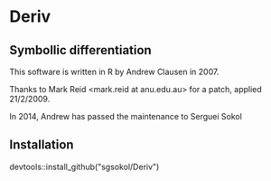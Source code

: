 Deriv
=====

Symbollic differentiation
-------------------------
This software is written in R by Andrew Clausen <clausen at econ.upenn.edu> in 2007.

Thanks to Mark Reid <mark.reid at anu.edu.au> for a patch, applied 21/2/2009.

In 2014, Andrew has passed the maintenance to Serguei Sokol <sokol at insa-toulouse.fr>

Installation
------------
devtools::install_github("sgsokol/Deriv")
